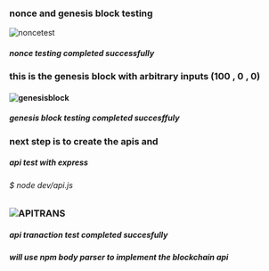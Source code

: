###                     nonce and genesis block testing
![noncetest](https://user-images.githubusercontent.com/37848207/183745131-6d415a9a-2b4e-47d4-be93-4352bf75c7ff.png)
##### nonce testing completed successfully 


###                      this is the genesis block with arbitrary inputs (100 , 0 , 0)
#### ![genesisblock](https://user-images.githubusercontent.com/37848207/183741805-4d5ee5b8-5c31-480f-a866-e5b0e979f8e1.png)
##### genesis block testing completed succesffuly 
### next step is to create the apis and 
#####                    api test with express 
 
######      $ node dev/api.js 
### ![APITRANS](https://user-images.githubusercontent.com/37848207/184080386-b14f08bf-dda7-4064-9fc4-e74921628de9.png)

##### api tranaction  test completed succesfully 
##### will use npm body parser to implement the blockchain api 
